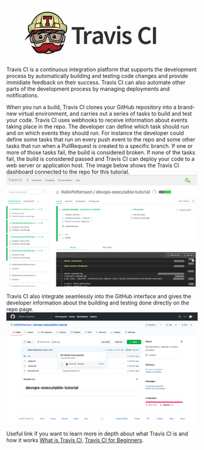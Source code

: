  
![Travis CI logo](https://github.com/KallePettersson/katacoda-scenarios/blob/main/repeat-executable-tutorial/assets/th.jpeg?raw=true)
<br/>
Travis CI is a continuous integration platform that supports the development process by automatically building and testing code changes and provide immidiate feedback on their success. Travis CI can also automate other parts of the development process by managing deployments and notifications.
 
When you run a build, Travis CI clones your GitHub repository into a brand-new virtual environment, and carries out a series of tasks to build and test your code. Travis CI uses webhooks to receive information about events taking place in the repo. The developer can define which task should run and on which events they should run. For instance the developer could define some tasks that run on every push event to the repo and some other tasks that run when a PullRequest is created to a specific branch. If one or more of those tasks fail, the build is considered broken. If none of the tasks fail, the build is considered passed and Travis CI can deploy your code to a web server or application host. The image below shows the Travis CI dashboard connected to the repo for this tutorial.
![Travis CI dashboard](https://github.com/KallePettersson/katacoda-scenarios/blob/main/repeat-executable-tutorial/assets/travis-ci.png?raw=true)
<br/>
 
Travis CI also integrate seamlessly into the GitHub interface and gives the developer information about the building and testing done directly on the repo page.
![Travis CI in Github](https://github.com/KallePettersson/katacoda-scenarios/blob/main/repeat-executable-tutorial/assets/github-travis.png?raw=true)
<br/>
 
 
 
 
Useful link if you want to learn more in depth about what Travis CI is and how it works [What is Travis CI](https://petercoding.com/devops/2019/10/08/what-is-travis-ci/), [Travis CI for Beginners](https://docs.travis-ci.com/user/for-beginners/).
 

